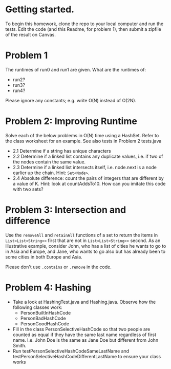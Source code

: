 # Getting started.
To begin this homework, clone the repo to your local computer and run the tests. Edit the code (and this Readme, for 
problem 1), then submit a zipfile of the result on Canvas. 

# Problem 1
The runtimes of run0 and run1 are given. What are the runtimes of:
* run2? 
* run3?
* run4?

Please ignore any constants; e.g. write O(N) instead of O(2N).

# Problem 2: Improving Runtime
Solve each of the below problems in O(N) time using a HashSet. Refer to the class worksheet for an example. 
See also tests in Problem 2 tests.java

* 2.1 Determine if a string has unique characters
* 2.2 Determine if a linked list contains any duplicate values, i.e. if two of the nodes contain the same value.
* 2.3 Determine if a linked list intersects itself, i.e. node.next is a node earlier up the chain. Hint: `Set<Node>`.
* 2.4 Absolute difference: count the pairs of integers that are different by a value of K. Hint: look at
countAddsTo10. How can you imitate this code with two sets?

 
# Problem 3: Intersection and difference
Use the `removeAll` and `retainAll` functions of a set to return the items in `List<List<String>>` first that are not in 
`List<List<String>>` second. As an illustrative example, consider John, who has a list of cities he wants to go to
in Asia and Europe, and Jane, who wants to go also but has already been to some cities in both Europe and Asia.

Please don't use `.contains`  or `.remove` in the code.

 
# Problem 4: Hashing
* Take a look at HashingTest.java and Hashing.java. Observe how the following classes work:
    * PersonBuiltInHashCode
    * PersonBadHashCode
    * PersonGoodHashCode
* Fill in the class PersonSelectiveHashCode so that two people are counted as equal
 if they have the same last name regardless of first name. I.e. John Doe is the same as Jane Doe but different from John Smith.
* Run testPersonSelectiveHashCodeSameLastName and testPersonSelectiveHashCodeDifferentLastName to ensure your class works